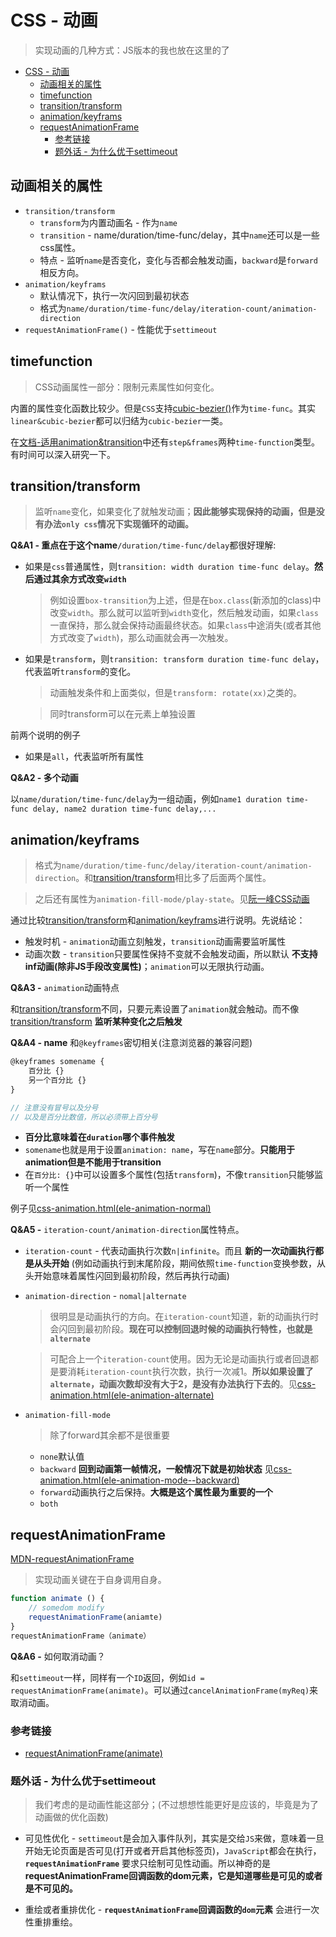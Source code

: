# CSS - 动画
> 实现动画的几种方式：JS版本的我也放在这里的了

<!-- TOC -->

- [CSS - 动画](#css---动画)
  - [动画相关的属性](#动画相关的属性)
  - [timefunction](#timefunction)
  - [transition/transform](#transitiontransform)
  - [animation/keyframs](#animationkeyframs)
  - [requestAnimationFrame](#requestanimationframe)
    - [参考链接](#参考链接)
    - [题外话 - 为什么优于settimeout](#题外话---为什么优于settimeout)

<!-- /TOC -->

## 动画相关的属性

* `transition/transform`
    * `transform`为内置动画名 - 作为`name`
    * `transition` - name/duration/time-func/delay，其中`name`还可以是一些css属性。
    * 特点 - 监听`name`是否变化，变化与否都会触发动画，`backward`是`forward`相反方向。
* `animation/keyframs`
    * 默认情况下，执行一次闪回到最初状态
    * 格式为`name/duration/time-func/delay/iteration-count/animation-direction`
* `requestAnimationFrame()` - 性能优于`settimeout`

## timefunction

> CSS动画属性一部分：限制元素属性如何变化。


内置的属性变化函数比较少。但是`CSS`支持[cubic-bezier()](https://www.w3schools.com/cssref/func_cubic-bezier.asp)作为`time-func`。其实`linear&cubic-bezier`都可以归结为`cubic-bezier`一类。

在[文档-适用animation&transition](https://developer.mozilla.org/en-US/docs/Web/CSS/transition)中还有`step&frames`两种`time-function`类型。有时间可以深入研究一下。

## transition/transform

> 监听`name`变化，如果变化了就触发动画；**因此能够实现保持的动画，但是没有办法`only css`情况下实现循环的动画。**

**Q&A1 - 重点在于这个name**`/duration/time-func/delay`都很好理解:

* 如果是`css`普通属性，则`transition: width duration time-func delay`。**然后通过其余方式改变`width`**

    > 例如设置`box-transition`为上述，但是在`box.class`(新添加的class)中改变`width`。那么就可以监听到`width`变化，然后触发动画，如果`class`一直保持，那么就会保持动画最终状态。如果`class`中途消失(或者其他方式改变了`width`)，那么动画就会再一次触发。
    
* 如果是`transform`，则`transition: transform duration time-func delay`，代表监听`transform`的变化。

    > 动画触发条件和上面类似，但是`transform: rotate(xx)`之类的。

    > 同时transform可以在元素上单独设置

前两个说明的例子

* 如果是`all`，代表监听所有属性

**Q&A2 - 多个动画**

以`name/duration/time-func/delay`为一组动画，例如`name1 duration time-func delay, name2 duration time-func delay,...`

## animation/keyframs

> 格式为`name/duration/time-func/delay/iteration-count/animation-direction`。和[transition/transform](#transitiontransform)相比多了后面两个属性。

> 之后还有属性为`animation-fill-mode/play-state`。见[阮一峰CSS动画](http://www.ruanyifeng.com/blog/2014/02/css_transition_and_animation.html)

通过比较[transition/transform](#transitiontransform)和[animation/keyframs](#animationkeyframs)进行说明。先说结论：

* 触发时机 - `animation`动画立刻触发，`transition`动画需要监听属性
* 动画次数 - `transition`只要属性保持不变就不会触发动画，所以默认 **不支持inf动画(除非JS手段改变属性)**；`animation`可以无限执行动画。

**Q&A3 -** `animation`动画特点

和[transition/transform](#transitiontransform)不同，只要元素设置了`animation`就会触动。而不像[transition/transform](#transitiontransform) **监听某种变化之后触发**

**Q&A4 - name** 和`@keyframes`密切相关(注意浏览器的兼容问题)

```JavaScript
@keyframes somename {
    百分比 {}
    另一个百分比 {}
}

// 注意没有冒号以及分号
// 以及是百分比数值，所以必须带上百分号
```

* **百分比意味着在`duration`哪个事件触发**
* `somename`也就是用于设置`animation: name`，写在`name`部分。**只能用于animation但是不能用于transition**
* 在`百分比: {}`中可以设置多个属性(包括`transform`)，不像`transition`只能够监听一个属性

例子见[css-animation.html(ele-animation-normal)](https://github.com/JiangWeixian/JS-Tips/blob/master/CSS/HTML/css-animation.html)

**Q&A5 -** `iteration-count/animation-direction`属性特点。

* `iteration-count` - 代表动画执行次数`n|infinite`。而且 **新的一次动画执行都是从头开始** (例如动画执行到末尾阶段，期间依照`time-function`变换参数，从头开始意味着属性闪回到最初阶段，然后再执行动画)
* `animation-direction` - `nomal|alternate`

    > 很明显是动画执行的方向。在`iteration-count`知道，新的动画执行时会闪回到最初阶段。**现在可以控制回退时候的动画执行特性，也就是`alternate`**

    > 可配合上一个`iteration-count`使用。因为无论是动画执行或者回退都是要消耗`iteration-count`执行次数，执行一次减1。**所以如果设置了`alternate`，动画次数却没有大于2，是没有办法执行下去的**。见[css-animation.html(ele-animation-alternate)]()

* `animation-fill-mode`

    > 除了forward其余都不是很重要

    * `none`默认值
    * `backward` **回到动画第一帧情况，一般情况下就是初始状态** 见[css-animation.html(ele-animation-mode--backward)]()
    * `forward`动画执行之后保持。**大概是这个属性最为重要的一个**
    * `both`

## requestAnimationFrame

[MDN-requestAnimationFrame](https://developer.mozilla.org/en-US/docs/Web/API/window/requestAnimationFrame)

> 实现动画关键在于自身调用自身。

```JavaScript
function animate () {
    // somedom modify
    requestAnimationFrame(aniamte)
}
requestAnimationFrame（animate）
```

**Q&A6 -** 如何取消动画？

和`settimeout`一样，同样有一个`ID`返回，例如`id = requestAnimationFrame(animate)`。可以通过`cancelAnimationFrame(myReq)`来取消动画。

### 参考链接

* [requestAnimationFrame(animate)](https://juejin.im/entry/5ae844ec518825673a205855)

### 题外话 - 为什么优于settimeout

> 我们考虑的是动画性能这部分；(不过想想性能更好是应该的，毕竟是为了动画做的优化函数)

* 可见性优化 - `settimeout`是会加入事件队列，其实是交给`JS`来做，意味着一旦开始无论页面是否可见(打开或者开启其他标签页)，`JavaScript`都会在执行，**`requestAnimationFrame`** 要求只绘制可见性动画。所以神奇的是 **requestAnimationFrame回调函数的dom元素，它是知道哪些是可见的或者是不可见的。**

* 重绘或者重排优化 - **`requestAnimationFrame`回调函数的`dom`元素** 会进行一次性重排重绘。